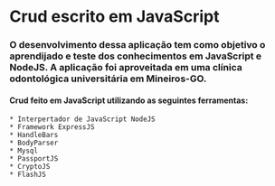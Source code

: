 # Crud escrito em JavaScript

### O desenvolvimento dessa aplicação tem como objetivo o aprendijado e teste dos conhecimentos em JavaScript e NodeJS. A aplicação foi aproveitada em uma clínica odontológica universitária em Mineiros-GO.

#### Crud feito em JavaScript utilizando as seguintes ferramentas:
    * Interpertador de JavaScript NodeJS
    * Framework ExpressJS
    * HandleBars
    * BodyParser
    * Mysql
    * PassportJS
    * CryptoJS
    * FlashJS